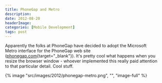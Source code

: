 ```yaml
---
title: PhoneGap and Metro
description: 
date: 2012-08-20
headerImage: 
categories: [Mobile Development]
tags: post
---
```


Apparently the folks at PhoneGap have decided to adopt the Microsoft Metro interface for the PhoneGap web site ([phonegap.com](https://phonegap.com){target="_blank"}). It's pretty cool what happens when you resize the browser window - whoever implemented this really paid attention to that particular detail. Cool stuff.

{% image "src/images/2012/phonegap-metro.png", "", "image-full" %}
